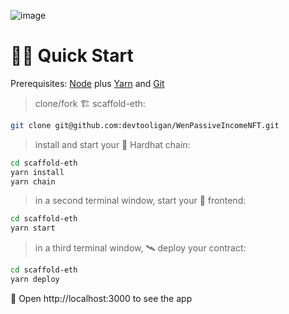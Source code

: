 ![image](https://repository-images.githubusercontent.com/410123230/e0606bb2-9432-40c1-9c0a-4230ccfa5f97)


# 🏄‍♂️ Quick Start

Prerequisites: [Node](https://nodejs.org/en/download/) plus [Yarn](https://classic.yarnpkg.com/en/docs/install/) and [Git](https://git-scm.com/downloads)

> clone/fork 🏗 scaffold-eth:

```bash
git clone git@github.com:devtooligan/WenPassiveIncomeNFT.git
```

> install and start your 👷‍ Hardhat chain:

```bash
cd scaffold-eth
yarn install
yarn chain
```

> in a second terminal window, start your 📱 frontend:

```bash
cd scaffold-eth
yarn start
```

> in a third terminal window, 🛰 deploy your contract:

```bash
cd scaffold-eth
yarn deploy
```


📱 Open http://localhost:3000 to see the app

